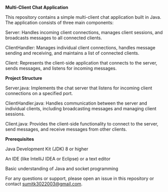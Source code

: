 **Multi-Client Chat Application**

This repository contains a simple multi-client chat application built in Java. The application consists of three main components:

Server: Handles incoming client connections, manages client sessions, and broadcasts messages to all connected clients.

ClientHandler: Manages individual client connections, handles message sending and receiving, and maintains a list of connected clients.

Client: Represents the client-side application that connects to the server, sends messages, and listens for incoming messages.

**Project Structure**

Server.java: Implements the chat server that listens for incoming client connections on a specified port.

ClientHandler.java: Handles communication between the server and individual clients, including broadcasting messages and managing client sessions.

Client.java: Provides the client-side functionality to connect to the server, send messages, and receive messages from other clients.

**Prerequisites**

Java Development Kit (JDK) 8 or higher

An IDE (like IntelliJ IDEA or Eclipse) or a text editor

Basic understanding of Java and socket programming

For any questions or support, please open an issue in this repository or contact sumitk3022003@gmail.com.
